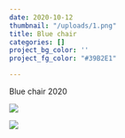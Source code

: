 ```yaml
---
date: 2020-10-12
thumbnail: "/uploads/1.png"
title: Blue chair
categories: []
project_bg_color: ''
project_fg_color: "#39B2E1"

---
```

Blue chair 2020

![](/uploads/3.png)

![](/uploads/mike-dorner-173502-unsplash.jpg)